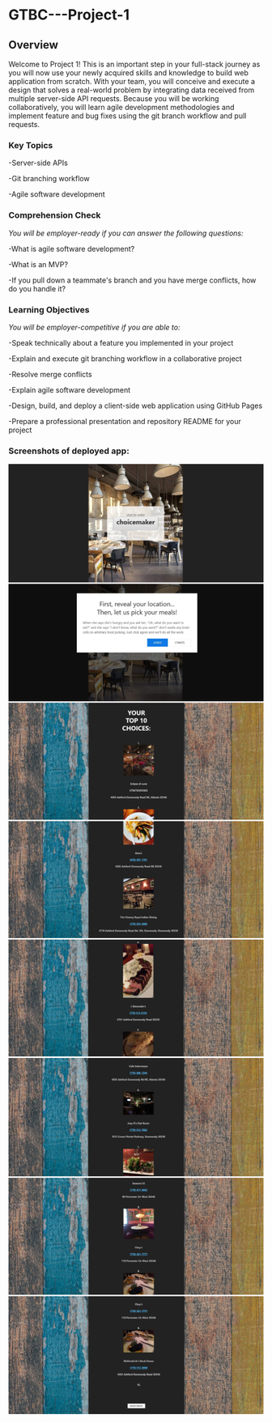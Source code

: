 # GTBC---Project-1
## **Overview**

Welcome to Project 1! This is an important step in your full-stack journey as you will now use your newly acquired skills and knowledge to build web application from scratch. With your team, you will conceive and execute a design that solves a real-world problem by integrating data received from multiple server-side API requests. Because you will be working collaboratively, you will learn agile development methodologies and implement feature and bug fixes using the git branch workflow and pull requests.

### **Key Topics**

-Server-side APIs

-Git branching workflow

-Agile software development

### **Comprehension Check**

*You will be employer-ready if you can answer the following questions:*

-What is agile software development?

-What is an MVP?

-If you pull down a teammate's branch and you have merge conflicts, how do you handle it?

### **Learning Objectives**

*You will be employer-competitive if you are able to:*

-Speak technically about a feature you implemented in your project

-Explain and execute git branching workflow in a collaborative project

-Resolve merge conflicts

-Explain agile software development

-Design, build, and deploy a client-side web application using GitHub Pages

-Prepare a professional presentation and repository README for your project


### Screenshots of deployed app:

<img src="Assets/Images/screenshotA.jpg">

<img src="Assets/Images/screenshotB.jpg">

<img src="Assets/Images/screenshot1.jpg">

<img src="Assets/Images/screenshot2.jpg">

<img src="Assets/Images/screenshot3.jpg">

<img src="Assets/Images/screenshot4.jpg">

<img src="Assets/Images/screenshot5.jpg">

<img src="Assets/Images/screenshot6.jpg">

